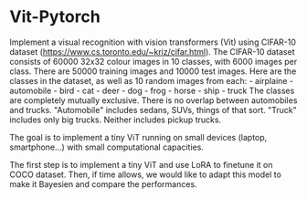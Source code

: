 # Vit-Pytorch

Implement a visual recognition with vision transformers (Vit) using CIFAR-10 dataset (https://www.cs.toronto.edu/~kriz/cifar.html).
The CIFAR-10 dataset consists of 60000 32x32 colour images in 10 classes, with 6000 images per class. There are 50000 training images and 10000 test images.
Here are the classes in the dataset, as well as 10 random images from each:
    - airplaine
    - automobile
    - bird
    - cat
    - deer
    - dog
    - frog
    - horse
    - ship
    - truck
The classes are completely mutually exclusive. There is no overlap between automobiles and trucks. "Automobile" includes sedans, SUVs, things of that sort. "Truck" includes only big trucks. Neither includes pickup trucks.

The goal is to implement a tiny ViT running on small devices (laptop, smartphone...) with small computational capacities. 


The first step is to implement a tiny ViT and use LoRA to finetune it on COCO dataset. Then, if time allows, we would like to adapt this model to make it Bayesien and compare the performances. 
